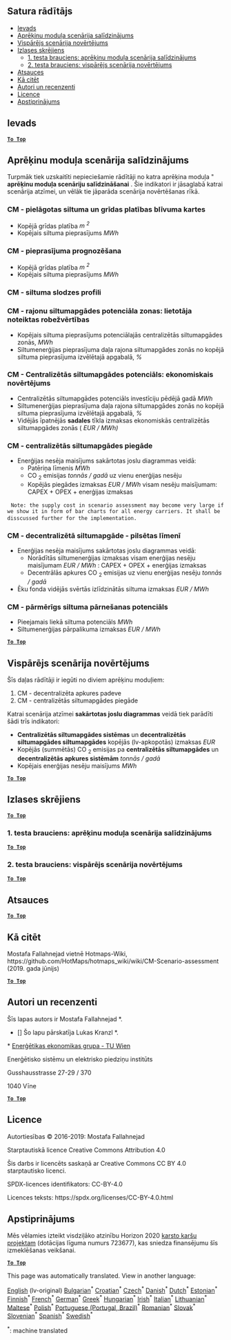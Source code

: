 <h2> Satura rādītājs </h2><ul><li> <a href="#introduction">Ievads</a> </li><li> <a href="#Calculation-module-scenario-comparison">Aprēķinu moduļa scenārija salīdzinājums</a> </li><li> <a href="#Overall-scenario-assessment">Vispārējs scenārija novērtējums</a> </li><li> <a href="#sample-run">Izlases skrējiens</a> <ul><li> <a href="#test-run-1-calculation-module-scenario-comparison">1. testa brauciens: aprēķinu moduļa scenārija salīdzinājums</a> </li><li> <a href="#test-run-2-overall-scenario-assessment">2. testa brauciens: vispārējs scenārija novērtējums</a> </li></ul></li><li> <a href="#references">Atsauces</a> </li><li> <a href="#how-to-cite">Kā citēt</a> </li><li> <a href="#authors-and-reviewers">Autori un recenzenti</a> </li><li> <a href="#license">Licence</a> </li><li> <a href="#acknowledgement">Apstiprinājums</a> </li></ul><h2> Ievads </h2><p><ins> <code><strong><a href="#table-of-contents">To Top</a></strong></code> </ins> </p><h2> Aprēķinu moduļa scenārija salīdzinājums </h2><p> Turpmāk tiek uzskaitīti nepieciešamie rādītāji no katra aprēķina moduļa &quot; <strong>aprēķinu moduļa scenāriju salīdzināšanai</strong> . Šie indikatori ir jāsaglabā katrai scenārija atzīmei, un vēlāk tie jāparāda scenārija novērtēšanas rīkā. </p><h3> CM - pielāgotas siltuma un grīdas platības blīvuma kartes </h3><ul><li> Kopējā grīdas platība <em><em>m <sup>2</sup></em></em> </li><li> Kopējais siltuma pieprasījums <em><em>MWh</em></em> </li></ul><h3> CM - pieprasījuma prognozēšana </h3><ul><li> Kopējā grīdas platība <em><em>m <sup>2</sup></em></em> </li><li> Kopējais siltuma pieprasījums <em><em>MWh</em></em> </li></ul><h3> CM - siltuma slodzes profili </h3><h3> CM - rajonu siltumapgādes potenciāla zonas: lietotāja noteiktas robežvērtības </h3><ul><li> Kopējais siltuma pieprasījums potenciālajās centralizētās siltumapgādes zonās, <em><em>MWh</em></em> </li><li> Siltumenerģijas pieprasījuma daļa rajona siltumapgādes zonās no kopējā siltuma pieprasījuma izvēlētajā apgabalā, <em><em>%</em></em> </li></ul><h3> CM - Centralizētās siltumapgādes potenciāls: ekonomiskais novērtējums </h3><ul><li> Centralizētās siltumapgādes potenciāls investīciju pēdējā gadā <em><em>MWh</em></em> </li><li> Siltumenerģijas pieprasījuma daļa rajona siltumapgādes zonās no kopējā siltuma pieprasījuma izvēlētajā apgabalā, <em><em>%</em></em> </li><li> Vidējās īpatnējās <strong>sadales</strong> tīkla izmaksas ekonomiskās centralizētās siltumapgādes zonās ( <em><em>EUR / MWh)</em></em> </li></ul><h3> CM - centralizētās siltumapgādes piegāde </h3><ul><li> Enerģijas nesēja maisījums sakārtotas joslu diagrammas veidā: <ul><li> Patēriņa līmenis <em><em>MWh</em></em> </li><li> CO <sub>2</sub> emisijas <em><em>tonnās / gadā</em></em> uz vienu enerģijas nesēju </li><li> Kopējās piegādes izmaksas <em><em>EUR / MWh</em></em> visam nesēju maisījumam: CAPEX + OPEX + enerģijas izmaksas </li></ul></li></ul><pre> <code>Note: the supply cost in scenario assessment may become very large if we show it in form of bar charts for all energy carriers. It shall be disscussed further for the implementation.</code> </pre><h3> CM - decentralizētā siltumapgāde - pilsētas līmenī </h3><ul><li> Enerģijas nesēja maisījums sakārtotas joslu diagrammas veidā: <ul><li> Norādītās siltumenerģijas izmaksas visam enerģijas nesēju maisījumam <em><em>EUR / MWh</em></em> : CAPEX + OPEX + enerģijas izmaksas </li><li> Decentrālās apkures CO <sub>2</sub> emisijas uz vienu enerģijas nesēju <em><em>tonnās / gadā</em></em> </li></ul></li><li> Ēku fonda vidējās svērtās izlīdzinātās siltuma izmaksas <em><em>EUR / MWh</em></em> </li></ul><h3> CM - pārmērīgs siltuma pārnešanas potenciāls </h3><ul><li> Pieejamais liekā siltuma potenciāls <em><em>MWh</em></em> </li><li> Siltumenerģijas pārpalikuma izmaksas <em><em>EUR / MWh</em></em> </li></ul><p><ins> <code><strong><a href="#table-of-contents">To Top</a></strong></code> </ins> </p><h2> Vispārējs scenārija novērtējums </h2><p> Šīs daļas rādītāji ir iegūti no diviem aprēķinu moduļiem: </p><ol><li> CM - decentralizēta apkures padeve </li><li> CM - centralizētās siltumapgādes piegāde </li></ol><p> Katrai scenārija atzīmei <strong>sakārtotas joslu diagrammas</strong> veidā tiek parādīti šādi trīs indikatori: </p><ul><li> <strong>Centralizētās siltumapgādes sistēmas</strong> un <strong>decentralizētās siltumapgādes siltumapgādes</strong> kopējās (lv-apkopotās) izmaksas <em><em>EUR</em></em> </li><li> Kopējās (summētās) CO <sub>2</sub> emisijas pa <strong>centralizētās siltumapgādes</strong> un <strong>decentralizētās apkures sistēmām</strong> <em><em>tonnās / gadā</em></em> </li><li> Kopējais enerģijas nesēju maisījums <em><em>MWh</em></em> </li></ul><p><ins> <code><strong><a href="#table-of-contents">To Top</a></strong></code> </ins> </p><h2> Izlases skrējiens </h2><p><ins> <code><strong><a href="#table-of-contents">To Top</a></strong></code> </ins> </p><h3> 1. testa brauciens: aprēķinu moduļa scenārija salīdzinājums </h3><p><ins> <code><strong><a href="#table-of-contents">To Top</a></strong></code> </ins> </p><h3> 2. testa brauciens: vispārējs scenārija novērtējums </h3><p><ins> <code><strong><a href="#table-of-contents">To Top</a></strong></code> </ins> </p><h2> Atsauces </h2><p><ins> <code><strong><a href="#table-of-contents">To Top</a></strong></code> </ins> </p><h2> Kā citēt </h2><p> Mostafa Fallahnejad vietnē Hotmaps-Wiki, https://github.com/HotMaps/hotmaps_wiki/wiki/CM-Scenario-assessment (2019. gada jūnijs) </p><p><ins> <code><strong><a href="#table-of-contents">To Top</a></strong></code> </ins> </p><h2> Autori un recenzenti </h2><p> Šīs lapas autors ir Mostafa Fallahnejad *. </p><ul><li> [] Šo lapu pārskatīja Lukas Kranzl *. </li></ul><p> * <a href="https://eeg.tuwien.ac.at/">Enerģētikas ekonomikas grupa - TU Wien</a> </p><p> Enerģētisko sistēmu un elektrisko piedziņu institūts </p><p> Gusshausstrasse 27-29 / 370 </p><p> 1040 Vīne </p><p><ins> <code><strong><a href="#table-of-contents">To Top</a></strong></code> </ins> </p><h2> Licence </h2><p> Autortiesības © 2016-2019: Mostafa Fallahnejad </p><p> Starptautiskā licence Creative Commons Attribution 4.0 </p><p> Šis darbs ir licencēts saskaņā ar Creative Commons CC BY 4.0 starptautisko licenci. </p><p> SPDX-licences identifikators: CC-BY-4.0 </p><p> Licences teksts: https://spdx.org/licenses/CC-BY-4.0.html </p><h2> Apstiprinājums </h2><p> Mēs vēlamies izteikt visdziļāko atzinību Horizon 2020 <a href="https://www.hotmaps-project.eu">karsto karšu projektam</a> (dotācijas līguma numurs 723677), kas sniedza finansējumu šīs izmeklēšanas veikšanai. </p><p><ins> <code><strong><a href="#table-of-contents">To Top</a></strong></code> </ins> </p>

This page was automatically translated. View in another language:

[English](en-CM-Scenario-assessment) (lv-original) [Bulgarian](bg-CM-Scenario-assessment)<sup>\*</sup> [Croatian](hr-CM-Scenario-assessment)<sup>\*</sup> [Czech](cs-CM-Scenario-assessment)<sup>\*</sup> [Danish](da-CM-Scenario-assessment)<sup>\*</sup> [Dutch](nl-CM-Scenario-assessment)<sup>\*</sup> [Estonian](et-CM-Scenario-assessment)<sup>\*</sup> [Finnish](fi-CM-Scenario-assessment)<sup>\*</sup> [French](fr-CM-Scenario-assessment)<sup>\*</sup> [German](de-CM-Scenario-assessment)<sup>\*</sup> [Greek](el-CM-Scenario-assessment)<sup>\*</sup> [Hungarian](hu-CM-Scenario-assessment)<sup>\*</sup> [Irish](ga-CM-Scenario-assessment)<sup>\*</sup> [Italian](it-CM-Scenario-assessment)<sup>\*</sup>  [Lithuanian](lt-CM-Scenario-assessment)<sup>\*</sup> [Maltese](mt-CM-Scenario-assessment)<sup>\*</sup> [Polish](pl-CM-Scenario-assessment)<sup>\*</sup> [Portuguese (Portugal, Brazil)](pt-CM-Scenario-assessment)<sup>\*</sup> [Romanian](ro-CM-Scenario-assessment)<sup>\*</sup> [Slovak](sk-CM-Scenario-assessment)<sup>\*</sup> [Slovenian](sl-CM-Scenario-assessment)<sup>\*</sup> [Spanish](es-CM-Scenario-assessment)<sup>\*</sup> [Swedish](sv-CM-Scenario-assessment)<sup>\*</sup> 

<sup>\*</sup>: machine translated
